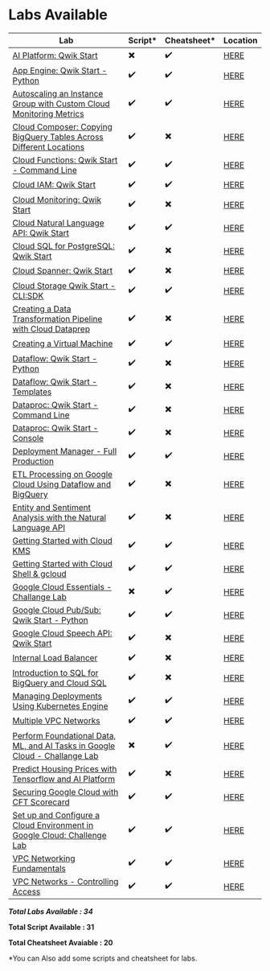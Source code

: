 # Labs Available

| Lab | Script* | Cheatsheet* | Location |
| --- | ------- | ----------- | -------- |
| [AI Platform: Qwik Start](https://www.qwiklabs.com/focuses/581?parent=catalog) | :heavy_multiplication_x: | :heavy_check_mark: | [HERE](VPC%20Networks%20-%20Controlling%20Access) |
| [App Engine: Qwik Start - Python](https://www.qwiklabs.com/focuses/1014?parent=catalog)  | :heavy_check_mark: | :heavy_check_mark: | [HERE](App%20Engine%20Qwik%20Start%20-%20Python) |
| [Autoscaling an Instance Group with Custom Cloud Monitoring Metrics](https://www.qwiklabs.com/focuses/611?parent=catalog) | :heavy_check_mark: | :heavy_check_mark: | [HERE](Autoscaling%20an%20Instance%20Group%20with%20Custom%20Cloud%20Monitoring%20Metrics) |
| [Cloud Composer: Copying BigQuery Tables Across Different Locations](https://www.qwiklabs.com/focuses/3528?parent=catalog) | :heavy_check_mark: | :heavy_multiplication_x: | [HERE](Cloud%20Composer%3A%20Copying%20BigQuery%20Tables%20Across%20Different%20Locations) |
| [Cloud Functions: Qwik Start - Command Line](https://www.qwiklabs.com/focuses/916?parent=catalog) | :heavy_check_mark: | :heavy_check_mark: | [HERE](Cloud%20Functions%20Qwik%20Start%20-%20Command%20Line) |
| [Cloud IAM: Qwik Start](https://www.qwiklabs.com/focuses/551?parent=catalog) | :heavy_check_mark: | :heavy_check_mark: | [HERE](Cloud%20IAM%20%20Qwik%20Start) |
| [Cloud Monitoring: Qwik Start](https://www.qwiklabs.com/focuses/10599?parent=catalog) | :heavy_check_mark: | :heavy_multiplication_x: | [HERE](Cloud%20Monitoring%20%20Qwik%20Start) |
| [Cloud Natural Language API: Qwik Start](https://www.qwiklabs.com/focuses/582?parent=catalog) | :heavy_check_mark: | :heavy_check_mark: | [HERE](Cloud%20Natural%20Language%20API%3A%20Qwik%20Start) |
| [Cloud SQL for PostgreSQL: Qwik Start](https://www.qwiklabs.com/focuses/937?parent=catalog) | :heavy_check_mark: | :heavy_multiplication_x: | [HERE](Cloud%20SQL%20for%20PostgreSQL%3A%20Qwik%20Start) |
| [Cloud Spanner: Qwik Start](https://www.qwiklabs.com/focuses/1156?parent=catalog) | :heavy_check_mark: | :heavy_multiplication_x: | [HERE](Cloud%20Spanner%3A%20Qwik%20Start) |
| [Cloud Storage Qwik Start - CLI:SDK](https://www.qwiklabs.com/focuses/569?parent=catalog) | :heavy_check_mark: | :heavy_check_mark: | [HERE](Cloud%20Storage%20Qwik%20Start%20-%20CLI%3ASDK) |
| [Creating a Data Transformation Pipeline with Cloud Dataprep](https://www.qwiklabs.com/focuses/4415?parent=catalog) | :heavy_check_mark: | :heavy_multiplication_x: | [HERE](Creating%20a%20Data%20Transformation%20Pipeline%20with%20Cloud%20Dataprep) |
| [Creating a Virtual Machine](https://www.qwiklabs.com/focuses/3563?parent=catalog) | :heavy_check_mark: | :heavy_check_mark: | [HERE](Creating%20a%20Virtual%20Machine) |
| [Dataflow: Qwik Start - Python](https://www.qwiklabs.com/focuses/1100?parent=catalog) | :heavy_check_mark: | :heavy_multiplication_x: | [HERE](Dataflow%3A%20Qwik%20Start%20-%20Python) |
| [Dataflow: Qwik Start - Templates](https://www.qwiklabs.com/focuses/1101?parent=catalog) | :heavy_check_mark: | :heavy_multiplication_x: | [HERE](Dataflow%3A%20Qwik%20Start%20-%20Templates) |
| [Dataproc: Qwik Start - Command Line](https://www.qwiklabs.com/focuses/585?parent=catalog) | :heavy_check_mark: | :heavy_multiplication_x: | [HERE](Dataproc%3A%20Qwik%20Start%20-%20Command%20Line) |
| [Dataproc: Qwik Start - Console](https://www.qwiklabs.com/focuses/586?parent=catalog) | :heavy_check_mark: | :heavy_multiplication_x: | [HERE](Dataproc%3A%20Qwik%20Start%20-%20Console) |
| [Deployment Manager - Full Production](https://www.qwiklabs.com/focuses/981?parent=catalog) | :heavy_check_mark: | :heavy_check_mark: | [HERE](Deployment%20Manager%20-%20Full%20Production) |
| [ETL Processing on Google Cloud Using Dataflow and BigQuery](https://www.qwiklabs.com/focuses/3460?parent=catalog) | :heavy_check_mark: | :heavy_multiplication_x: | [HERE](ETL%20Processing%20on%20Google%20Cloud%20Using%20Dataflow%20and%20BigQuery) |
| [Entity and Sentiment Analysis with the Natural Language API](https://www.qwiklabs.com/focuses/1843?parent=catalog) | :heavy_check_mark: | :heavy_multiplication_x: | [HERE](Entity%20and%20Sentiment%20Analysis%20with%20the%20Natural%20Language%20API) |
| [Getting Started with Cloud KMS](https://www.qwiklabs.com/focuses/1713?parent=catalog) | :heavy_check_mark: | :heavy_check_mark: | [HERE](Getting%20Started%20with%20Cloud%20KMS) |
| [Getting Started with Cloud Shell & gcloud](https://www.qwiklabs.com/focuses/563?parent=catalog) | :heavy_check_mark: | :heavy_check_mark: | [HERE](Getting%20Started%20with%20Cloud%20Shell%20%26%20gcloud) |
| [Google Cloud Essentials - Challange Lab](https://www.qwiklabs.com/focuses/1734?parent=catalog) | :heavy_multiplication_x: | :heavy_check_mark: | [HERE](Google%20Cloud%20Essentials%20-%20Challange%20Lab) |
| [Google Cloud Pub/Sub: Qwik Start - Python](https://www.qwiklabs.com/focuses/2775?parent=catalog) | :heavy_check_mark: | :heavy_check_mark: | [HERE](Google%20Cloud%20Pub%3ASub%20-%20Qwik%20Start%20-%20Python) |
| [Google Cloud Speech API: Qwik Start](https://www.qwiklabs.com/focuses/588?parent=catalog) | :heavy_check_mark: | :heavy_multiplication_x: | [HERE](Google%20Cloud%20Speech%20API%3A%20Qwik%20Start) |
| [Internal Load Balancer](https://www.qwiklabs.com/focuses/1910?parent=catalog) | :heavy_check_mark: | :heavy_multiplication_x: | [HERE](Internal%20Load%20Balancer) |
| [Introduction to SQL for BigQuery and Cloud SQL](https://www.qwiklabs.com/focuses/2802?parent=catalog) | :heavy_check_mark: | :heavy_multiplication_x: | [HERE](Introduction%20to%20SQL%20for%20BigQuery%20and%20Cloud%20SQL) |
| [Managing Deployments Using Kubernetes Engine](https://www.qwiklabs.com/focuses/639?parent=catalog) | :heavy_check_mark: | :heavy_check_mark: | [HERE](Managing%20Deployments%20Using%20Kubernetes%20Engine) |
| [Multiple VPC Networks](https://www.qwiklabs.com/focuses/1230?parent=catalog) | :heavy_check_mark: | :heavy_check_mark: | [HERE](Multiple%20VPC%20Networks) |
| [Perform Foundational Data, ML, and AI Tasks in Google Cloud - Challange Lab](https://www.qwiklabs.com/focuses/11044?parent=catalog) | :heavy_multiplication_x: | :heavy_check_mark: | [HERE](Perform%20Foundational%20Data%2C%20ML%2C%20and%20AI%20Tasks%20in%20Google%20Cloud%20-%20Challange%20Lab) |
| [Predict Housing Prices with Tensorflow and AI Platform](https://www.qwiklabs.com/focuses/3644?parent=catalog) | :heavy_check_mark: | :heavy_multiplication_x: | [HERE](Predict%20Housing%20Prices%20with%20Tensorflow%20and%20AI%20Platform) |
| [Securing Google Cloud with CFT Scorecard](https://www.qwiklabs.com/focuses/10437?parent=catalog) | :heavy_check_mark: | :heavy_check_mark: | [HERE](Securing%20Google%20Cloud%20with%20CFT%20Scorecard) |
| [Set up and Configure a Cloud Environment in Google Cloud: Challenge Lab](https://www.qwiklabs.com/focuses/10603?parent=catalog) | :heavy_check_mark: | :heavy_check_mark: | [HERE](Set%20up%20and%20Configure%20a%20Cloud%20Environment%20in%20Google%20Cloud%3A%20Challenge%20Lab) |
| [VPC Networking Fundamentals](https://www.qwiklabs.com/focuses/1229?parent=catalog) | :heavy_check_mark: | :heavy_check_mark: | [HERE](VPC%20Networking%20Fundamentals) |
| [VPC Networks - Controlling Access](https://www.qwiklabs.com/focuses/1231?parent=catalog) | :heavy_check_mark: | :heavy_check_mark: | [HERE](VPC%20Networks%20-%20Controlling%20Access) |

***Total Labs Available : 34***

**Total Script Available : 31**

**Total Cheatsheet Avaiable : 20**

*You can Also add some scripts and cheatsheet for labs.